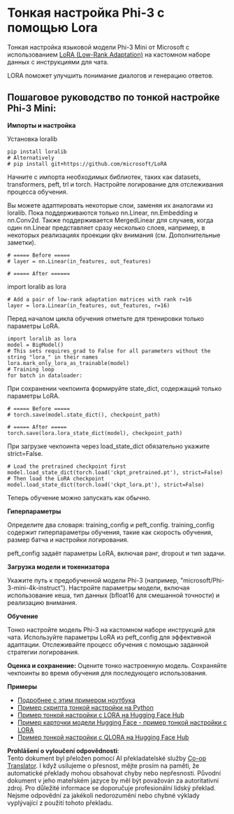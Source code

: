 <!--
CO_OP_TRANSLATOR_METADATA:
{
  "original_hash": "50b6a55a0831b417835087d8b57759fe",
  "translation_date": "2025-05-09T20:47:54+00:00",
  "source_file": "md/03.FineTuning/FineTuning_Lora.md",
  "language_code": "cs"
}
-->
# **Тонкая настройка Phi-3 с помощью Lora**

Тонкая настройка языковой модели Phi-3 Mini от Microsoft с использованием [LoRA (Low-Rank Adaptation)](https://github.com/microsoft/LoRA?WT.mc_id=aiml-138114-kinfeylo) на кастомном наборе данных с инструкциями для чата.

LORA поможет улучшить понимание диалогов и генерацию ответов.

## Пошаговое руководство по тонкой настройке Phi-3 Mini:

**Импорты и настройка**

Установка loralib

```
pip install loralib
# Alternatively
# pip install git+https://github.com/microsoft/LoRA

```

Начните с импорта необходимых библиотек, таких как datasets, transformers, peft, trl и torch.
Настройте логирование для отслеживания процесса обучения.

Вы можете адаптировать некоторые слои, заменяя их аналогами из loralib. Пока поддерживаются только nn.Linear, nn.Embedding и nn.Conv2d. Также поддерживается MergedLinear для случаев, когда один nn.Linear представляет сразу несколько слоев, например, в некоторых реализациях проекции qkv внимания (см. Дополнительные заметки).

```
# ===== Before =====
# layer = nn.Linear(in_features, out_features)
```

```
# ===== After ======
```

import loralib as lora

```
# Add a pair of low-rank adaptation matrices with rank r=16
layer = lora.Linear(in_features, out_features, r=16)
```

Перед началом цикла обучения отметьте для тренировки только параметры LoRA.

```
import loralib as lora
model = BigModel()
# This sets requires_grad to False for all parameters without the string "lora_" in their names
lora.mark_only_lora_as_trainable(model)
# Training loop
for batch in dataloader:
```

При сохранении чекпоинта формируйте state_dict, содержащий только параметры LoRA.

```
# ===== Before =====
# torch.save(model.state_dict(), checkpoint_path)
```
```
# ===== After =====
torch.save(lora.lora_state_dict(model), checkpoint_path)
```

При загрузке чекпоинта через load_state_dict обязательно укажите strict=False.

```
# Load the pretrained checkpoint first
model.load_state_dict(torch.load('ckpt_pretrained.pt'), strict=False)
# Then load the LoRA checkpoint
model.load_state_dict(torch.load('ckpt_lora.pt'), strict=False)
```

Теперь обучение можно запускать как обычно.

**Гиперпараметры**

Определите два словаря: training_config и peft_config. training_config содержит гиперпараметры обучения, такие как скорость обучения, размер батча и настройки логирования.

peft_config задаёт параметры LoRA, включая ранг, dropout и тип задачи.

**Загрузка модели и токенизатора**

Укажите путь к предобученной модели Phi-3 (например, "microsoft/Phi-3-mini-4k-instruct"). Настройте параметры модели, включая использование кеша, тип данных (bfloat16 для смешанной точности) и реализацию внимания.

**Обучение**

Тонко настройте модель Phi-3 на кастомном наборе инструкций для чата. Используйте параметры LoRA из peft_config для эффективной адаптации. Отслеживайте процесс обучения с помощью заданной стратегии логирования.

**Оценка и сохранение:** Оцените тонко настроенную модель. Сохраняйте чекпоинты во время обучения для последующего использования.

**Примеры**
- [Подробнее с этим примером ноутбука](../../../../code/03.Finetuning/Phi_3_Inference_Finetuning.ipynb)
- [Пример скрипта тонкой настройки на Python](../../../../code/03.Finetuning/FineTrainingScript.py)
- [Пример тонкой настройки с LORA на Hugging Face Hub](../../../../code/03.Finetuning/Phi-3-finetune-lora-python.ipynb)
- [Пример карточки модели Hugging Face - пример тонкой настройки с LORA](https://huggingface.co/microsoft/Phi-3-mini-4k-instruct/blob/main/sample_finetune.py)
- [Пример тонкой настройки с QLORA на Hugging Face Hub](../../../../code/03.Finetuning/Phi-3-finetune-qlora-python.ipynb)

**Prohlášení o vyloučení odpovědnosti**:  
Tento dokument byl přeložen pomocí AI překladatelské služby [Co-op Translator](https://github.com/Azure/co-op-translator). I když usilujeme o přesnost, mějte prosím na paměti, že automatické překlady mohou obsahovat chyby nebo nepřesnosti. Původní dokument v jeho mateřském jazyce by měl být považován za autoritativní zdroj. Pro důležité informace se doporučuje profesionální lidský překlad. Nejsme odpovědní za jakékoli nedorozumění nebo chybné výklady vyplývající z použití tohoto překladu.